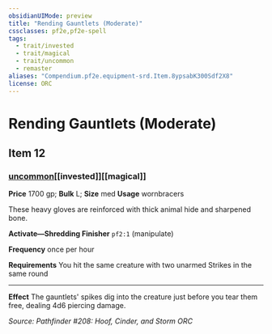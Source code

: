 ```yaml
---
obsidianUIMode: preview
title: "Rending Gauntlets (Moderate)"
cssclasses: pf2e,pf2e-spell
tags:
  - trait/invested
  - trait/magical
  - trait/uncommon
  - remaster
aliases: "Compendium.pf2e.equipment-srd.Item.8ypsabK300Sdf2X8"
license: ORC
---
```

# Rending Gauntlets (Moderate)
## Item 12
### [uncommon](uncommon "Uncommon Rarity Trait")[[invested]][[magical]]


**Price** 1700 gp; 
**Bulk** L; **Size** med
**Usage** wornbracers

These heavy gloves are reinforced with thick animal hide and sharpened bone.

**Activate—Shredding Finisher** `pf2:1` (manipulate)

**Frequency** once per hour

**Requirements** You hit the same creature with two unarmed Strikes in the same round

* * *

**Effect** The gauntlets' spikes dig into the creature just before you tear them free, dealing 4d6 piercing damage.

*Source: Pathfinder #208: Hoof, Cinder, and Storm*
*ORC*